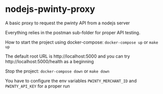 # nodejs-pwinty-proxy

A basic proxy to request the pwinty API from a nodejs server

Everything relies in the postman sub-folder for proper API testing.

How to start the project using docker-compose: `docker-compose up` or `make up`

The default root URL is http://localhost:5000 and you can try http://localhost:5000/health as a beginning

Stop the project: `docker-compose down` or `make down`

You have to configure the env variables `PWINTY_MERCHANT_ID` and `PWINTY_API_KEY` for a proper run
